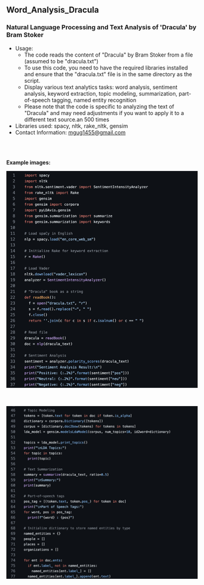 ## Word_Analysis_Dracula

### Natural Language Processing and Text Analysis of 'Dracula' by Bram Stoker

- Usage:
  - The code reads the content of "Dracula" by Bram Stoker from a file (assumed to be "dracula.txt")
  -  To use this code, you need to have the required libraries installed and ensure that the "dracula.txt" file is in the same directory as the script.
  -  Display various text analytics tasks: word analysis, sentiment analysis, keyword extraction, topic modeling, summarization, part-of-speech tagging, named entity recognition
  -  Please note that the code is specific to analyzing the text of "Dracula" and may need adjustments if you want to apply it to a different text source.an 500 times 
- Libraries used: spacy, nltk, rake_nltk, gensim
- Contact Information: [mgug1455@gmail.com](mailto:mgug1455@gmail.com)
  
<br>
<br>

**Example images:**

![Dracula Text Analysis Example Screen 2](/assets/nlp_dracula1.png)

<br>

![Dracula Text Analysis Example Screen 3](/assets/nlp_dracula3.png)
